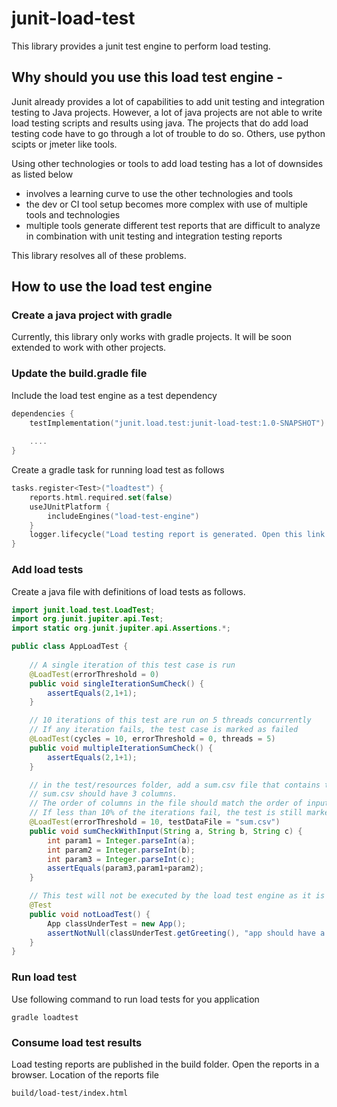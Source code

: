 # junit-load-test
This library provides a junit test engine to perform load testing.

## Why should you use this load test engine -
Junit already provides a lot of capabilities to add unit testing and integration testing to Java projects. However, a lot of java projects are not able to write load testing scripts and results using java. The projects that do add load testing code have to go through a lot of trouble to do so. Others, use python scipts or jmeter like tools.

Using other technologies or tools to add load testing has a lot of downsides as listed below
- involves a learning curve to use the other technologies and tools
- the dev or CI tool setup becomes more complex with use of multiple tools and technologies
- multiple tools generate different test reports that are difficult to analyze in combination with unit testing and integration testing reports

This library resolves all of these problems. 

## How to use the load test engine

### Create a java project with gradle 
Currently, this library only works with gradle projects. It will be soon extended to work with other projects.

### Update the build.gradle file

Include the load test engine as a test dependency
```kotlin
dependencies {
    testImplementation("junit.load.test:junit-load-test:1.0-SNAPSHOT")
    
    ....
}
```

Create a gradle task for running load test as follows
```kotlin
tasks.register<Test>("loadtest") {
    reports.html.required.set(false)
    useJUnitPlatform {
        includeEngines("load-test-engine")
    }
    logger.lifecycle("Load testing report is generated. Open this link in browser to access the report - " + project.buildDir +"/load-test/index.html");
}
```

### Add load tests
Create a java file with definitions of load tests as follows.

```java
import junit.load.test.LoadTest;
import org.junit.jupiter.api.Test;
import static org.junit.jupiter.api.Assertions.*;

public class AppLoadTest {
    
    // A single iteration of this test case is run
    @LoadTest(errorThreshold = 0)
    public void singleIterationSumCheck() {
        assertEquals(2,1+1);
    }

    // 10 iterations of this test are run on 5 threads concurrently
    // If any iteration fails, the test case is marked as failed
    @LoadTest(cycles = 10, errorThreshold = 0, threads = 5)
    public void multipleIterationSumCheck() {
        assertEquals(2,1+1);
    }

    // in the test/resources folder, add a sum.csv file that contains test data to run iterations of this test
    // sum.csv should have 3 columns. 
    // The order of columns in the file should match the order of input parameters to test method
    // If less than 10% of the iterations fail, the test is still marked as successful
    @LoadTest(errorThreshold = 10, testDataFile = "sum.csv")
    public void sumCheckWithInput(String a, String b, String c) {
        int param1 = Integer.parseInt(a);
        int param2 = Integer.parseInt(b);
        int param3 = Integer.parseInt(c);
        assertEquals(param3,param1+param2);
    }

    // This test will not be executed by the load test engine as it is not annotated with LoadTest annotation
    @Test
    public void notLoadTest() {
        App classUnderTest = new App();
        assertNotNull(classUnderTest.getGreeting(), "app should have a greeting");
    }
}

```

### Run load test
Use following command to run load tests for you application
```shell
gradle loadtest
```

### Consume load test results
Load testing reports are published in the build folder. Open the reports in a browser. Location of the reports file
```
build/load-test/index.html
```